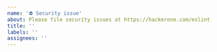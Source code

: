 ```yaml
---
name: '⛔ Security issue'
about: Please file security issues at https://hackerone.com/eslint
title: ''
labels: ''
assignees: ''
---
```


<!--
    ESLint adheres to the Open JS Foundation Code of Conduct:
    https://eslint.org/conduct


    STOP! Please do not use GitHub for filing security issues.
    Doing so is insecure and may put other ESLint users at risk.
    To securely notify us of a security issue, please go to:

        https://hackerone.com/eslint

    Thanks in advance for helping us keep the ESLint community
    safe and secure.
-->
